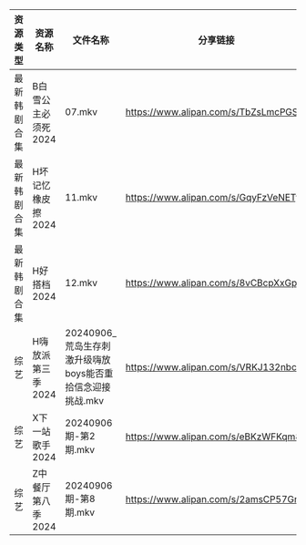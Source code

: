 | 资源类型   | 资源名称         | 文件名称                                  | 分享链接                                 | 更新时间                |
| ------ | ------------ | ------------------------------------- | ------------------------------------ | ------------------- |
| 最新韩剧合集 | B白雪公主必须死2024 | 07.mkv                                | https://www.alipan.com/s/TbZsLmcPGSo | 2024-09-07 00:05:18 |
| 最新韩剧合集 | H坏记忆橡皮擦2024  | 11.mkv                                | https://www.alipan.com/s/GqyFzVeNETy | 2024-09-07 12:05:43 |
| 最新韩剧合集 | H好搭档2024     | 12.mkv                                | https://www.alipan.com/s/8vCBcpXxGp9 | 2024-09-07 00:06:02 |
| 综艺     | H嗨放派第三季2024  | 20240906_荒岛生存刺激升级嗨放boys能否重拾信念迎接挑战.mkv | https://www.alipan.com/s/VRKJ132nbcQ | 2024-09-07 12:07:50 |
| 综艺     | X下一站歌手2024   | 20240906期-第2期.mkv                     | https://www.alipan.com/s/eBKzWFKqm82 | 2024-09-07 00:09:33 |
| 综艺     | Z中餐厅第八季2024  | 20240906期-第8期.mkv                     | https://www.alipan.com/s/2amsCP57Grh | 2024-09-07 00:07:29 |
